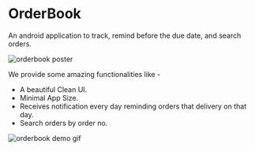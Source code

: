 # OrderBook

An android application to track, remind before the due date, and search orders.

![orderbook poster](https://github.com/ziyadrahman/orderbook/blob/master/screenshots/orderbook.png)


We provide some amazing functionalities like -
 - A beautiful Clean UI.
 - Minimal App Size.
 - Receives notification every day reminding orders that delivery on that day.
 - Search orders by order no.


![orderbook demo gif](https://github.com/ziyadrahman/orderbook/blob/master/screenshots/orderbook.gif)

